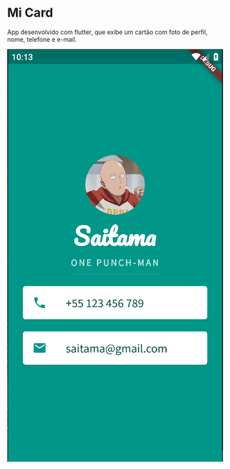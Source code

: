 # Mi Card

App desenvolvido com flutter, que exibe um cartão com foto de perfil, nome, telefone e e-mail.

![alt test](screenshots/micard.png)
